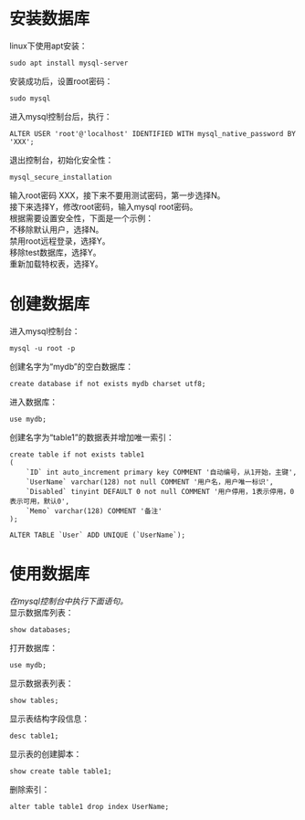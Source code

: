 # 安装数据库
linux下使用apt安装：
```
sudo apt install mysql-server
```
安装成功后，设置root密码：
```
sudo mysql
```
进入mysql控制台后，执行：
```
ALTER USER 'root'@'localhost' IDENTIFIED WITH mysql_native_password BY 'XXX';
```
退出控制台，初始化安全性：
```
mysql_secure_installation
```
输入root密码 XXX，接下来不要用测试密码，第一步选择N。  
接下来选择Y，修改root密码，输入mysql root密码。   
根据需要设置安全性，下面是一个示例：   
不移除默认用户，选择N。  
禁用root远程登录，选择Y。  
移除test数据库，选择Y。  
重新加载特权表，选择Y。  

# 创建数据库
进入mysql控制台：
```
mysql -u root -p
```
创建名字为“mydb”的空白数据库：
```
create database if not exists mydb charset utf8;
```
进入数据库：
```
use mydb;
```
创建名字为“table1”的数据表并增加唯一索引：
```
create table if not exists table1
(
	`ID` int auto_increment primary key COMMENT '自动编号，从1开始，主键',
	`UserName` varchar(128) not null COMMENT '用户名，用户唯一标识',
	`Disabled` tinyint DEFAULT 0 not null COMMENT '用户停用，1表示停用，0表示可用，默认0',
	`Memo` varchar(128) COMMENT '备注'
);

ALTER TABLE `User` ADD UNIQUE (`UserName`);
```
# 使用数据库
_在mysql控制台中执行下面语句。_   
显示数据库列表：
```
show databases;
```
打开数据库：
```
use mydb;
```
显示数据表列表：
```
show tables;
```
显示表结构字段信息：
```
desc table1;
```
显示表的创建脚本：
```
show create table table1;
```
删除索引：
```
alter table table1 drop index UserName;
```

